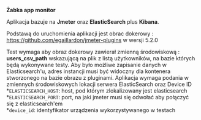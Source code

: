 **Żabka app monitor**

Aplikacja bazuje na **Jmeter** oraz **ElasticSearch** plus **Kibana**.

Podstawą do uruchomienia aplikacji jest obrac dokerowy : https://github.com/egaillardon/jmeter-plugins w wersji 5.2.0

Test wymaga aby obraz dokerowy zawierał zmienną środowiskową : **users_csv_path** wskazującą na plik z listą użytkowników, na bazie których będą wykonywane testy.
Aby było możliwe zapisanie danych w Elasticsearch'u, adres instancji musi być widoczny dla kontenera stworzonego na bazie obrazu z pluginami.
Aplikacja wymaga podania w zmiennych środowiskowych lokacji serwera ElasticSearch oraz Device ID\
*`ELASTICSEARCH_HOST`: host, pod którym zlokalizowany jest elasticsearch\
*`ELASTICSEARCH_PORT`: port, na jaki jmeter musi się odwołać aby połączyć się z elasticsearch'em\
*`device_id`: identyfikator urządzenia wykorzystywanego w testach
